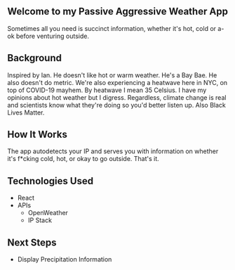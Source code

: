 ## Welcome to my Passive Aggressive Weather App

Sometimes all you need is succinct information, whether it's hot, cold or a-ok before venturing outside. 

## Background
Inspired by Ian. He doesn't like hot or warm weather. He's a Bay Bae. He also doesn't do metric. 
We're also experiencing a heatwave here in NYC, on top of COVID-19 mayhem. 
By heatwave I mean 35 Celsius. I have my opinions about hot weather but I digress.
Regardless, climate change is real and scientists know what they're doing so you'd better listen up. 
Also Black Lives Matter. 


## How It Works
The app autodetects your IP and serves you with information on whether it's f*cking cold, hot, or okay to go outside. That's it. 

## Technologies Used

- React
- APIs
    - OpenWeather
    - IP Stack

## Next Steps

- Display Precipitation Information
